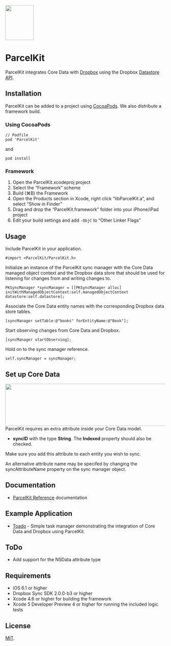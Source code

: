 <img src="https://raw.github.com/overcommitted/ParcelKit/master/ParcelKitLogo.png" width="89px" height="109px" />

ParcelKit
=========
ParcelKit integrates Core Data with [Dropbox](http://www.dropbox.com) using the Dropbox [Datastore API](https://www.dropbox.com/developers/datastore).

Installation
------------
ParcelKit can be added to a project using [CocoaPods](https://github.com/cocoapods/cocoapods). We also distribute a framework build.

### Using CocoaPods

```
// Podfile
pod 'ParcelKit'
```
and
```
pod install
```

### Framework
1. Open the ParcelKit.xcodeproj project
2. Select the “Framework” scheme
3. Build (⌘B) the Framework
4. Open the Products section in Xcode, right click “libParcelKit.a”, and select “Show in Finder”
5. Drag and drop the “ParcelKit.framework” folder into your iPhone/iPad project
6. Edit your build settings and add `-ObjC` to “Other Linker Flags”

Usage
-----
Include ParcelKit in your application.

    #import <ParcelKit/ParcelKit.h>

Initialize an instance of the ParcelKit sync manager with the Core Data managed object context and the Dropbox data store that
should be used for listening for changes from and writing changes to.
    
    PKSyncManager *syncManager = [[PKSyncManager alloc] initWithManagedObjectContext:self.managedObjectContext datastore:self.datastore];
        
Associate the Core Data entity names with the corresponding Dropbox data store tables.  

    [syncManager setTable:@"books" forEntityName:@"Book"];
    
Start observing changes from Core Data and Dropbox.

    [syncManager startObserving];
    
Hold on to the sync manager reference.
    
    self.syncManager = syncManager;


Set up Core Data
----------------
<img src="https://raw.github.com/overcommitted/ParcelKit/master/ParcelKitAttribute.png" align="right" width="725px" height="132px" />

ParcelKit requires an extra attribute inside your Core Data model. 

* __syncID__ with the type __String__. The __Indexed__ property should also be checked.

Make sure you add this attribute to each entity you wish to sync.

An alternative attribute name may be specifed by changing the syncAttributeName property on the sync manager object.

Documentation
-------------
* [ParcelKit Reference](http://overcommitted.github.io/ParcelKit/) documentation

Example Application
-------------------
* [Toado](https://github.com/daikini/toado) - Simple task manager demonstrating the integration of Core Data and Dropbox using ParcelKit.

    
ToDo
----
* Add support for the NSData attribute type

Requirements
------------
* iOS 6.1 or higher
* Dropbox Sync SDK 2.0.0-b3 or higher
* Xcode 4.6 or higher for building the framework
* Xcode 5 Developer Preview 4 or higher for running the included logic tests

License
-------
[MIT](https://github.com/overcommitted/ParcelKit/blob/master/LICENSE).
